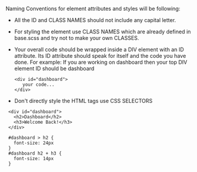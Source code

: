 Naming Conventions for element attributes and styles will be following:
* All the ID and CLASS NAMES should not include any capital letter.
* For styling the element use CLASS NAMES which are already defined in base.scss and try not to make your own CLASSES.
* Your overall code should be wrapped inside a DIV element with an ID attribute. Its ID attribute should speak for itself and the code you have done. For example: If you are         working on dashboard then your top DIV element ID should be dashboard
  ```
  <div id="dashboard">
     your code...
  </div>
  ```

* Don't directly style the HTML tags use CSS SELECTORS 

 ```
  <div id="dashboard">
    <h2>Dashboard</h2>
    <h3>Welcome Back!</h3>
  </div>
 ```

 ```
  #dashboard > h2 {
    font-size: 24px
  }
  #dashboard h2 + h3 {
    font-size: 14px
  }
 ```
